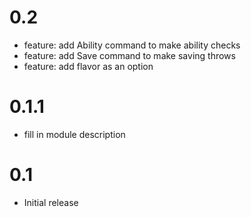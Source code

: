 # 0.2

- feature: add Ability command to make ability checks
- feature: add Save command to make saving throws
- feature: add flavor as an option

# 0.1.1

- fill in module description

# 0.1

- Initial release
